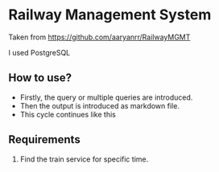 # Railway Management System
Taken from https://github.com/aaryanrr/RailwayMGMT

I used PostgreSQL

## How to use?
- Firstly, the query or multiple queries are introduced.
- Then the output is introduced as markdown file.
- This cycle continues like this 

## Requirements
1. Find the train service for specific time.
